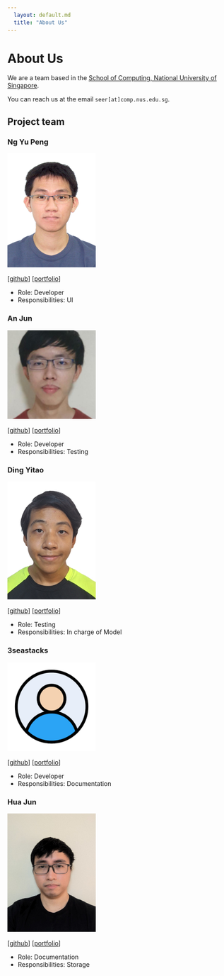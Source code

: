 ```yaml
---
  layout: default.md
  title: "About Us"
---
```


# About Us

We are a team based in the [School of Computing, National University of Singapore](http://www.comp.nus.edu.sg).

You can reach us at the email `seer[at]comp.nus.edu.sg`.

## Project team

### Ng Yu Peng

<img src="images/ngyupeng.png" width="200px">

[[github](http://github.com/ngyupeng)]
[[portfolio](team/ngyupeng.md)]

* Role: Developer
* Responsibilities: UI

### An Jun

<img src="images/limanjun99.png" width="200px">

[[github](http://github.com/limanjun99)]
[[portfolio](team/limanjun99.md)]

* Role: Developer
* Responsibilities: Testing

### Ding Yitao

<img src="images/yitao36.png" width="200px">

[[github](http://github.com/yitao36)] [[portfolio](team/yitao36.md)]

* Role: Testing
* Responsibilities: In charge of Model

### 3seastacks

<img src="images/3seastacks.png" width="200px">

[[github](http://github.com/3seastacks)]
[[portfolio](team/3seastacks.md)]

* Role: Developer
* Responsibilities: Documentation

### Hua Jun

<img src="images/huajun07.png" width="200px">

[[github](http://github.com/huajun07)]
[[portfolio](team/huajun07.md)]

* Role: Documentation
* Responsibilities: Storage
